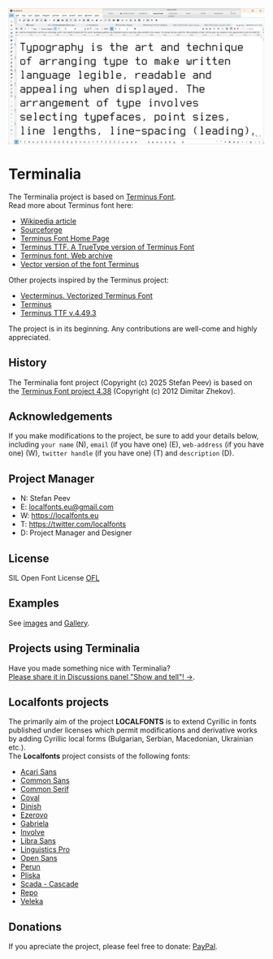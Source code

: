 ![Sample Image](/images/Terminalia_01.png)

Terminalia
============

The Terminalia project is based on [Terminus Font](https://terminus-font.sourceforge.net/).  
Read more about Terminus font here:  
- [Wikipedia article](https://ru.wikipedia.org/wiki/Terminus)
- [Sourceforge](https://sourceforge.net/projects/terminus-font/)
- [Terminus Font Home Page](https://terminus-font.sourceforge.net/)
- [Terminus TTF. A TrueType version of Terminus Font](https://files.ax86.net/terminus-ttf/)
- [Terminus font. Web archive](https://web.archive.org/web/20110725210710/http://fractal.csie.org/~eric/wiki/Terminus_font)
- [Vector version of the font Terminus](https://www.ax86.net/terminus:/)
  
Other projects inspired by the Terminus project:    
- [Vecterminus. Vectorized Terminus Font](https://github.com/tisimst/vecterminus)  
- [Terminus](https://github.com/chrissimpkins/codeface/tree/master/fonts/terminus)  
- [Terminus TTF v.4.49.3](https://www.ax86.net/2023/04/28/terminus-ttf-4493-released/)
  
The project is in its beginning. Any contributions are well-come and highly appreciated.  
  
History 
-------

The Terminalia font project (Copyright (c) 2025 Stefan Peev) is based on the [Terminus Font project 4.38](https://files.ax86.net/terminus-ttf/README.Terminus.txt) (Copyright (c) 2012 Dimitar Zhekov).

Acknowledgements
----------------

If you make modifications to the project, be sure to add your details below, including <code>your name</code> (N), <code>email</code> (if you have one) (E), <code>web-address</code> (if you have one) (W), <code>twitter handle</code> (if you have one) (T) and <code>description</code> (D).

Project Manager
----------------

+ N: Stefan Peev
+ E: localfonts.eu@gmail.com
+ W: https://localfonts.eu
+ T: https://twitter.com/localfonts
+ D: Project Manager and Designer

License
-------

SIL Open Font License [OFL](documentation/OFL.md)

Examples
--------

See [images](/images/) and [Gallery](/images/Gallery.md).

Projects using Terminalia
----------------------

Have you made something nice with Terminalia?  
[Please share it in Discussions panel "Show and tell"! →](https://github.com/StefanPeev/Terminalia/discussions/categories/show-and-tell).  
  
Localfonts projects
-------------------
  
The primarily aim of the project **LOCALFONTS** is to extend Cyrillic in fonts published under licenses which permit modifications and derivative works by adding Cyrillic local forms (Bulgarian, Serbian, Macedonian, Ukrainian etc.).  
The **Localfonts** project consists of the following fonts:

+ [Acari Sans](https://github.com/StefanPeev/acari-sans/tree/local) 
+ [Common Sans](https://github.com/StefanPeev/Common-Sans)  
+ [Common Serif](https://github.com/StefanPeev/Common-Serif)  
+ [Coval](https://github.com/StefanPeev/coval)  
+ [Dinish](https://github.com/StefanPeev/dinish/tree/cyrillic)  
+ [Ezerovo](https://github.com/StefanPeev/Ezerovo)  
+ [Gabriela](https://github.com/StefanPeev/Gabriela)  
+ [Involve](https://github.com/StefanPeev/Involve)  
+ [Libra Sans](https://github.com/StefanPeev/Libra-Sans)  
+ [Linguistics Pro](https://github.com/StefanPeev/Linguistics-Pro)  
+ [Open Sans](https://github.com/StefanPeev/opensans/tree/local)  
+ [Perun](https://github.com/StefanPeev/Perun)  
+ [Pliska](https://github.com/StefanPeev/Pliska)  
+ [Scada - Cascade](https://github.com/StefanPeev/Scada-Cascade/tree/local)  
+ [Repo](https://github.com/StefanPeev/Repo)  
+ [Veleka](https://github.com/StefanPeev/Veleka)  
  
Donations
---------

If you apreciate the project, please feel free to donate: [PayPal](https://www.paypal.me/localfonts).


